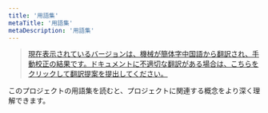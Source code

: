 ```yaml
---
title: '用語集'
metaTitle: '用語集'
metaDescription: '用語集'
---
```


> [現在表示されているバージョンは、機械が簡体字中国語から翻訳され、手動校正の結果です。ドキュメントに不適切な翻訳がある場合は、こちらをクリックして翻訳提案を提出してください。](https://crwd.in/newbeclaptrap)

このプロジェクトの用語集を読むと、プロジェクトに関連する概念をより深く理解できます。
